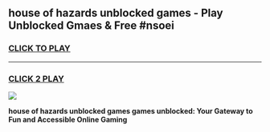 
## house of hazards unblocked games - Play Unblocked Gmaes & Free #nsoei
<h3>
<a href="https://premium.freeplayer.one?title=house_of_hazards_unblocked_games&ref=03M">CLICK TO PLAY</a></h3>
<hr>

<h3>
<a href="https://premium.freeplayer.one?title=house_of_hazards_unblocked_games&ref=03M">CLICK 2 PLAY</a>
  
</h3>

<a href="https://premium.freeplayer.one?title=house_of_hazards_unblocked_games&ref=03M"><img src="https://clearcache.store/games.png"></a>


**house of hazards unblocked games games unblocked: Your Gateway to Fun and Accessible Online Gaming**
